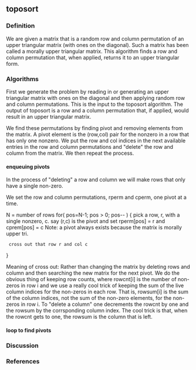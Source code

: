 ## toposort
### Definition
We are given a matrix that is a random row and column permutation 
of an upper triangular matrix (with ones on the diagonal).
Such a matrix has been called a morally upper triangular matrix.
This algorithm finds a row and column permutation that, when applied,
returns it to an upper triangular form.

### Algorithms
First we generate the problem by reading in or generating 
an upper triangular matrix with ones on the diagonal 
and then applying random row and column permutations.
This is the input to the toposort algorithm.
The output of toposort is a row and a column permutation that, 
if applied, would result in an upper triangular matrix.

We find these permutations by finding pivot and removing 
elements from the matrix.  A pivot element is the (row,col) pair 
for the nonzero in a row that has only one nonzero.
We put the row and col indices in the next available entries
in the row and column permutations and "delete" the row and column
from the matrix. We then repeat the process.
 
#### enqueuing pivots
In the process of "deleting" a row and column we will make rows that
only have a single non-zero.

   We set the row and column permutations,  rperm and cperm, one pivot at a time.

   N = number of rows
   for( pos=N-1; pos > 0; pos-- ) {
     pick a row, r, with a single nonzero, c.
     say (r,c) is the pivot and set rperm[pos] = r and cprem[pos] = c
     Note: a pivot always exists because the matrix is morally upper tri.

     cross out that row r and col c 
   }

   Meaning of cross out:
   Rather than changing the matrix by deleting rows and column and then searching the 
   new matrix for the next pivot.  We do the obvious thing of keeping row counts, where
   rowcnt[i] is the number of non-zeros in row i and we use a really cool trick 
   of keeping the sum of the live column indices for the non-zeros in each row.
   That is, rowsum[i] is the sum of the column indices, not the sum of the non-zero elements,
   for the non-zeros in row i.  To "delete a column" one decrements the rowcnt by one and 
   the rowsum by the corrsponding column index. 
   The cool trick is that, when the rowcnt gets to one, the rowsum is the column that is left.
#### loop to find pivots


### Discussion

### References
